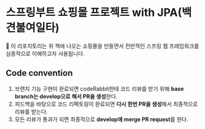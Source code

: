 # 스프링부트 쇼핑몰 프로젝트 with JPA(백견불여일타)
📢 이 리포지토리는 위 책에 나오는 쇼핑몰을 만들면서 전반적인 스프링 웹 프레임워크를 심층적으로 이해하고자 사용됩니다.

## Code convention
1. 브랜치 기능 구현이 완료되면 codeRabbit한테 코드 리뷰를 받기 위해 **base branch는 develop으로 해서 PR을 생성**한다.
2. 피드백을 바탕으로 코드 리팩토링이 완료되면 **다시 한번 PR을 생성**해서 최종적으로 리뷰를 받는다.
3. 모든 리뷰가 통과가 되면 최종적으로 **develop에 merge PR request**를 한다.
